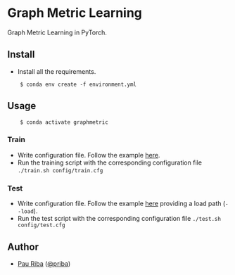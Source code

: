 # Graph Metric Learning

Graph Metric Learning in PyTorch.

## Install

- Install all the requirements. 

```
    $ conda env create -f environment.yml
```

## Usage

```
    $ conda activate graphmetric
```

### Train

* Write configuration file. Follow the example [here](./config/).
* Run the training script with the corresponding configuration file `./train.sh config/train.cfg`

### Test

* Write configuration file. Follow the example [here](./config/) providing a load path (`--load`).
* Run the test script with the corresponding configuration file `./test.sh config/test.cfg`

## Author

* [Pau Riba](http://www.cvc.uab.es/people/priba/) ([@priba](https://github.com/priba))

